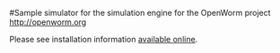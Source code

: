 #Sample simulator for the simulation engine for the OpenWorm project
http://openworm.org

Please see installation information [available online](http://bit.ly/NBuKjd).